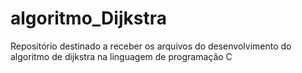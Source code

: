 # algoritmo_Dijkstra
Repositório destinado a receber os arquivos do desenvolvimento do algoritmo de dijkstra na linguagem de programação C

